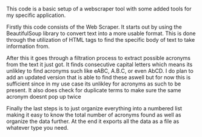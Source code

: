 This code is a basic setup of a webscraper tool with some added tools for my specific application.

Firstly this code consists of the Web Scraper. It starts out by using the BeautifulSoup library to convert text into a more usable format. 
This is done through the utilization of HTML tags to find the specific body of text to take information from.

After this it goes through a filtration process to extract possible acronyms from the text it just got. 
It finds consecutive capital letters which means its unlikley to find acronyms such like eABC, A.B.C, or even AbCD.
I do plan to add an updated version that is able to find these aswell but for now this is sufficient since in my use case its unlikley for acronyms as such to be present.
It also does check for duplicate terms to make sure the same acronym doesnt pop up twice 

Finally the last steps is to just organize everything into a numbered list making it easy to know the total number of acronyms found as well as organize the data further.
At the end it exports all the data as a file as whatever type you need. 
